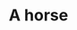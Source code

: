 ---
pid: ws157
title: A horse
location_transcription: Washington Square
coordinates: "[-75.152450288868, 39.946956919786]"
zipcode: '19147'
gen_neighborhood: South Philadelphia
neighborhood: Queen Village,Bella Vista,Pennsport,Italian Market
outside_phl: 
age: '38'
age_range: 30-39
instagram: 
image_file_name: ws_157.jpg
proposal_transcription: A horse (without a general on it) who fought and died for
  our country
topic: Animals
topic_summary: '0'
type: Memorial
keywords_other: Country, History
credit: 
image_labels: 
twitter: 
facebook: 
permalink: "/monuments/ws157/"
layout: item-page
---